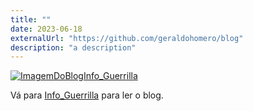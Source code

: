 ```yaml
---
title: ""
date: 2023-06-18
externalUrl: "https://github.com/geraldohomero/blog"
description: "a description"
---
```



[![ImagemDoBlogInfo_Guerrilla](https://avatars.githubusercontent.com/u/208298958?s=200&v=4)](https://infoguerrilla.github.io)

Vá para [Info_Guerrilla](https://infoguerrilla.github.io) para ler o blog.